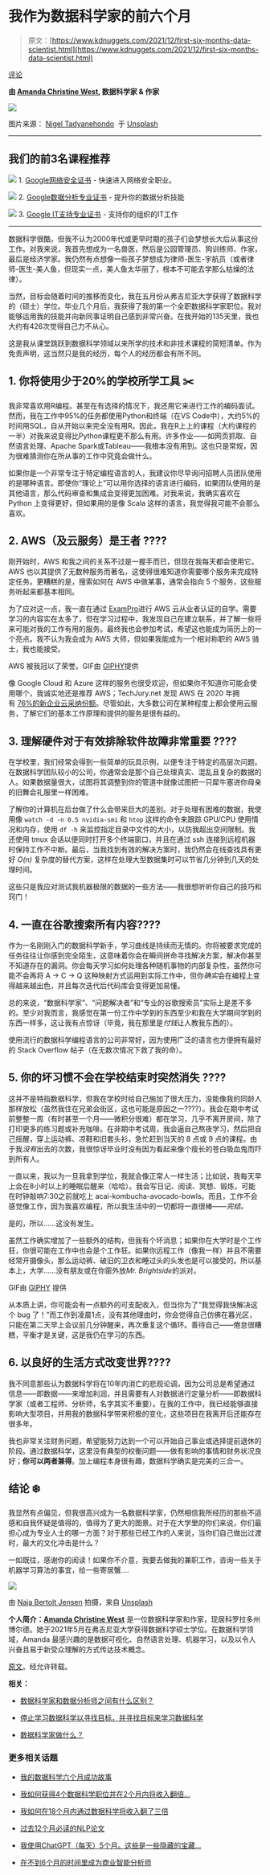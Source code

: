 # 我作为数据科学家的前六个月

> 原文：[https://www.kdnuggets.com/2021/12/first-six-months-data-scientist.html](https://www.kdnuggets.com/2021/12/first-six-months-data-scientist.html)

[评论](#comments)

**由 [Amanda Christine West](https://www.linkedin.com/in/amawest/), 数据科学家 & 作家**

![](../Images/ab304a87d1121e7d527b2d066a6fc926.png)

图片来源： [Nigel Tadyanehondo](https://unsplash.com/@nxvision?utm_source=unsplash&utm_medium=referral&utm_content=creditCopyText)  于 [Unsplash](https://unsplash.com/s/photos/confusion?utm_source=unsplash&utm_medium=referral&utm_content=creditCopyText)

* * *

## 我们的前3名课程推荐

![](../Images/0244c01ba9267c002ef39d4907e0b8fb.png) 1\. [Google网络安全证书](https://www.kdnuggets.com/google-cybersecurity) - 快速进入网络安全职业。

![](../Images/e225c49c3c91745821c8c0368bf04711.png) 2\. [Google数据分析专业证书](https://www.kdnuggets.com/google-data-analytics) - 提升你的数据分析技能

![](../Images/0244c01ba9267c002ef39d4907e0b8fb.png) 3\. [Google IT支持专业证书](https://www.kdnuggets.com/google-itsupport) - 支持你的组织的IT工作

* * *

数据科学很酷，但我不认为2000年代或更早时期的孩子们会梦想长大后从事这份工作。对我来说，我首先想成为一名兽医，然后是公园管理员、狗训练师、作家，最后是经济学家。我仍然有点想像一些孩子梦想成为律师-医生-宇航员（或者律师-医生-美人鱼，但现实一点，美人鱼太华丽了，根本不可能去学那么枯燥的法律）。

当然，目标会随着时间的推移而变化，我在五月份从弗吉尼亚大学获得了数据科学的（硕士）学位。毕业几个月后，我获得了我的第一个全职数据科学家职位。我对能够运用我的技能并向新同事证明自己感到非常兴奋。在我开始的135天里，我也大约有426次觉得自己力不从心。

这是我从课堂跳跃到数据科学领域以来所学的技术和非技术课程的简短清单。作为免责声明，这当然只是我的经历，每个人的经历都会有所不同。

## 1\. 你将使用少于20%的学校所学工具 ✂️

我非常喜欢用R编程。甚至在有选择的情况下，我还用它来进行工作的编码面试。然而，我在工作中95%的任务都使用Python和终端（在VS Code中），大约5%的时间用SQL，自从开始以来完全没有用R。因此，我在R上上的课程（大约课程的一半）对我来说变得比Python课程更不那么有用。许多作业——如网页抓取、自然语言处理、Apache Spark或Tableau——我根本没有用到。这也只是常规，因为很难猜测你在所从事的工作中究竟会做什么。

如果你是一个非常专注于特定编程语言的人，我建议你尽早询问招聘人员团队使用的是哪种语言。即使你“理论上”可以用你选择的语言进行编码，如果团队使用的是其他语言，那么代码审查和集成会变得更加困难。对我来说，我确实喜欢在 Python 上变得更好，但如果用的是像 Scala 这样的语言，我觉得我可能不会那么喜欢。

## 2\. AWS（及云服务）是王者 ????

刚开始时，AWS 和我之间的关系不过是一握手而已，但现在我每天都会使用它。AWS 也以其提供了无数种服务而著名，这使得很难知道你需要哪个服务来完成特定任务。更糟糕的是，搜索如何在 AWS 中做某事，通常会指向 5 个服务，这些服务听起来都基本相同。

为了应对这一点，我一直在通过 [ExamPro](https://www.exampro.co/)进行 AWS 云从业者认证的自学。需要学习的内容实在太多了，但在学习过程中，我发现自己在建立联系，并了解一些将来可能对我的工作有用的服务。最终我也会参加考试，希望这也能成为简历上的一个亮点。我不认为我会成为 AWS 大师，但如果我能成为一个相对称职的 AWS 骑士，我也能接受。

AWS 被我冠以了荣誉。GIF由 [GIPHY](https://giphy.com/gifs/theoffice-okLCopqw6ElCDnIhuS)提供

像 Google Cloud 和 Azure 这样的服务也很受欢迎，但如果你不知道你可能会使用哪个，我诚实地还是推荐 AWS；TechJury.net 发现 AWS 在 2020 年拥有 [76%的新企业云采纳份额](https://techjury.net/blog/how-many-companies-use-cloud-computing/#gref)。尽管如此，大多数公司在某种程度上都会使用云服务，了解它们的基本工作原理和提供的服务是很有益的。

## 3\. 理解硬件对于有效排除软件故障非常重要 ????

在学校里，我们经常会得到一些简单的玩具示例，以便专注于特定的高层次问题。在数据科学团队较小的公司，你通常会是那个自己处理真实、混乱且复杂的数据的人。如果数据量很大，试图将其调整到你的管道中就像试图把一只犀牛塞进你母亲的旧舞会礼服里一样困难。

了解你的计算机在后台做了什么会带来巨大的差别。对于处理有困难的数据，我使用像 `watch -d -n 0.5 nvidia-smi` 和 `htop` 这样的命令来跟踪 GPU/CPU 使用情况和内存，使用 `df -h` 来监控指定目录中文件的大小，以防我超出空间限制。我还使用 tmux 会话以便同时打开多个终端窗口，并且在通过 ssh 连接到远程机器时保持工作不中断。最后，当我找到有效的解决方案时，我仍然会在线查找具有更好 *O(n)* 复杂度的替代方案，这样在处理大型数据集时可以节省几分钟到几天的处理时间。

这些只是我应对测试我机器极限的数据的一些方法——我很想听听你自己的技巧和窍门！

## 4\. 一直在谷歌搜索所有内容????

作为一名刚刚入门的数据科学新手，学习曲线是持续而无情的。你将被要求完成的任务往往让你感到完全陌生，这意味着你会在瞬间拼命寻找解决方案，解决你甚至不知道存在的漏洞。你会每天学习如何处理各种随机事物的内部复杂性，虽然你可能不会再将 A → C → Q 这种映射方式运用到实际工作中，但你*确实*会在编程上变得越来越出色，并且每次迭代后代码库会变得更加易懂。

总的来说，“数据科学家”、“问题解决者”和“专业的谷歌搜索员”实际上是差不多的。至少对我而言，我感觉在第一份工作中学到的东西至少和我在大学期间学到的东西一样多，这让我有点惊讶（毕竟，我在那里是*付钱*让人教我东西的）。

使用流行的数据科学编程语言的公司非常好，因为使用广泛的语言也方便拥有最好的 Stack Overflow 帖子（在无数次情况下救了我的命）。

## 5\. 你的坏习惯不会在学校结束时突然消失 ????

这并不是特指数据科学，但我在学校时给自己施加了很大压力，没能像我的同龄人那样放松（虽然我住在兄弟会街区，这也可能是原因之一????）。我会在期中考试前整整一周（有时甚至一个月——微积分很难）都在学习，几乎不离开房间，除了打印更多的练习题或补充咖啡。在非期中考试周，我会逼自己熬夜学习，然后把自己摇醒，穿上运动裤、凉鞋和旧套头衫，急忙赶到当天的 8 点或 9 点的课程。由于我*没有*出去的次数，我很惊讶毕业时没有因为看起来像个瘦长的苍白吸血鬼而吓到所有人。

一直以来，我以为一旦我拿到学位，我就会像正常人一样生活；比如说，我每天早上会在8小时以上的睡眠后醒来（哈哈）。我会写日记、阅读、冥想、锻炼，可能在时钟敲响7:30之前就吃上 acai-kombucha-avocado-bowls。而且，工作不会感觉像工作，因为我喜欢编程，所以我生活中的一切都将一直很棒——*完结。*

是的，所以……这没有发生。

虽然工作确实增加了一些额外的结构，但我有个坏消息；如果你在大学时是个工作狂，你很可能在工作中也会是个工作狂。如果你远程工作（像我一样）并且不需要经常开摄像头，那么运动裤、破旧的卫衣和睡过头的头发也是可以接受的。所以基本上，大学……没有朋友或在你窗外放*Mr. Brightside*的派对。

GIF由 [GIPHY](https://giphy.com/gifs/Friends-season-5-friends-tv-s05e02-hrk8ehR4lCZ27FtjPA) 提供

从本质上讲，你可能会有一点额外的可支配收入，但当你为了“我觉得我快解决这个 bug 了！”而工作到凌晨1点，没有其他理由时，你会觉得自己仿佛在暮光区，只能在第二天早上会议前几分钟醒来，再次重复这个循环。善待自己——倦怠很糟糕，平衡才是关键，这是我仍在学习的东西。

## 6\. 以良好的生活方式改变世界????

我不同意那些认为数据科学将在10年内消亡的悲观论调，因为公司总是希望通过信息——即数据——来增加利润，并且需要有人对数据进行定量分析——即数据科学家（或者工程师、分析师，名字其实不重要）。在我的工作中，我已经能够直接影响大型项目，并用我的数据科学带来积极的变化，这些项目在我离开后还能存在很多年。

我也非常关注财务问题，希望能努力达到一个可以开始自己事业或选择提前退休的阶段。通过数据科学，这里没有典型的权衡问题——做有影响的事情和财务状况良好；**你可以两者兼得**。加上编程本身很有趣，数据科学确实是完美的三合一。

## 结论 ❄️

我显然有点偏见，但我很高兴成为一名数据科学家，仍然相信我所经历的那些不适感和自我怀疑是值得的，值得为了更大的图景。对于在大学里的你们来说，你们最担心成为专业人士的哪一方面？对于那些已经工作的人来说，当你们自己做出过渡时，最大的文化冲击是什么？

一如既往，感谢你的阅读！如果你不介意，我要去做我的兼职工作，咨询一些关于机器学习算法的事宜，给一些寄居蟹….

![](../Images/5edd2ec6b2b958d101bf42b03637b827.png)

由 [Naja Bertolt Jensen](https://unsplash.com/@naja_bertolt_jensen?utm_source=unsplash&utm_medium=referral&utm_content=creditCopyText) 拍摄，来自 [Unsplash](https://unsplash.com/s/photos/mermaid?utm_source=unsplash&utm_medium=referral&utm_content=creditCopyText)

**个人简介：[Amanda Christine West](https://www.linkedin.com/in/amawest/)** 是一位数据科学家和作家，现居科罗拉多州博尔德。她于2021年5月在弗吉尼亚大学获得数据科学硕士学位。在数据科学领域，Amanda 最感兴趣的是数据可视化、自然语言处理、机器学习，以及以令人兴奋且易于新受众理解的方式传达技术概念。

[原文](https://towardsdatascience.com/my-first-six-months-as-a-data-scientist-69f6697c9ec3)。经允许转载。

**相关：**

+   [数据科学家和数据分析师之间有什么区别？](/2021/11/difference-data-scientist-data-analyst.html)

+   [停止学习数据科学以寻找目标，并寻找目标来学习数据科学](/2021/12/stop-learning-data-science-find-purpose.html)

+   [数据科学家做什么？](/2021/12/what-does-a-data-scientist-do.html)

### 更多相关话题

+   [我的数据科学六个月成功故事](https://www.kdnuggets.com/2023/04/data-science-six-months-success-story.html)

+   [我如何获得4个数据科学职位并在2个月内将收入翻倍…](https://www.kdnuggets.com/2021/01/data-science-offers-doubled-income-2-months.html)

+   [我如何在18个月内通过数据科学将收入翻了三倍](https://www.kdnuggets.com/2021/10/tripled-my-income-data-science-18-months.html)

+   [过去12个月必读的NLP论文](https://www.kdnuggets.com/2023/03/must-read-nlp-papers-last-12-months.html)

+   [我使用ChatGPT（每天）5个月。这些是一些隐藏的宝藏…](https://www.kdnuggets.com/2023/07/used-chatgpt-every-day-5-months-hidden-gems-change-life.html)

+   [在不到6个月的时间里成为商业智能分析师](https://www.kdnuggets.com/become-a-business-intelligence-analyst-in-less-than-6-months)
